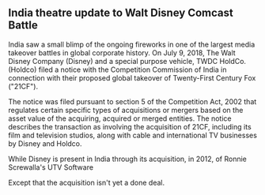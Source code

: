 ## India theatre update to Walt Disney Comcast Battle

India saw a small blimp of the ongoing fireworks in one of the largest media takeover battles in global corporate history. On July 9, 2018, The Walt Disney Company (Disney) and a special purpose vehicle, TWDC HoldCo. (Holdco) filed a notice with the Competition Commission of India in connection with their proposed global takeover of Twenty-First Century Fox ("21CF"). 

The notice was filed pursuant to section 5 of the Competition Act, 2002 that regulates certain specific types of acquisitions or mergers based on the asset value of the acquiring, acquired or merged entities. The notice describes the transaction as involving the acquisition of 21CF, including its film and television studios, along with cable and international TV businesses by Disney and Holdco.

While Disney is present in India through its acquisition, in  2012, of Ronnie Screwalla's UTV Software 


Except that the acquisition isn't yet a done deal. 

